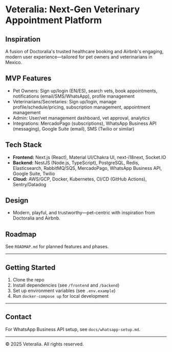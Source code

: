 # Veteralia: Next-Gen Veterinary Appointment Platform

## Inspiration
A fusion of Doctoralia's trusted healthcare booking and Airbnb's engaging, modern user experience—tailored for pet owners and veterinarians in Mexico.

## MVP Features
- Pet Owners: Sign up/login (EN/ES), search vets, book appointments, notifications (email/SMS/WhatsApp), profile management
- Veterinarians/Secretaries: Sign up/login, manage profile/schedule/pricing, subscription management, appointment management
- Admin: User/vet management dashboard, vet approval, analytics
- Integrations: MercadoPago (subscriptions), WhatsApp Business API (messaging), Google Suite (email), SMS (Twilio or similar)

## Tech Stack
- **Frontend:** Next.js (React), Material UI/Chakra UI, next-i18next, Socket.IO
- **Backend:** NestJS (Node.js, TypeScript), PostgreSQL, Redis, Elasticsearch, RabbitMQ/SQS, MercadoPago, WhatsApp Business API, Google Suite, Twilio
- **Cloud:** AWS/GCP, Docker, Kubernetes, CI/CD (GitHub Actions), Sentry/Datadog

## Design
- Modern, playful, and trustworthy—pet-centric with inspiration from Doctoralia and Airbnb.

## Roadmap
See `ROADMAP.md` for planned features and phases.

---

## Getting Started
1. Clone the repo
2. Install dependencies (see `/frontend` and `/backend`)
3. Set up environment variables (see `.env.example`)
4. Run `docker-compose up` for local development

---

## Contact
For WhatsApp Business API setup, see `docs/whatsapp-setup.md`.

---

© 2025 Veteralia. All rights reserved.
